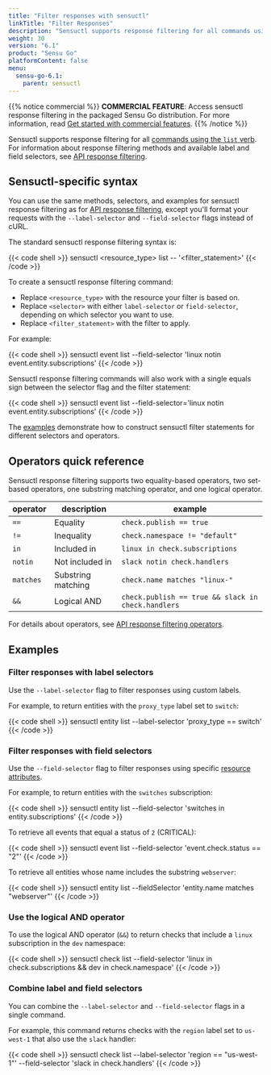 ```yaml
---
title: "Filter responses with sensuctl"
linkTitle: "Filter Responses"
description: "Sensuctl supports response filtering for all commands using the list verb. Read this reference doc to learn about filtering responses with sensuctl."
weight: 30
version: "6.1"
product: "Sensu Go"
platformContent: false 
menu:
  sensu-go-6.1:
    parent: sensuctl
---
```


{{% notice commercial %}}
**COMMERCIAL FEATURE**: Access sensuctl response filtering in the packaged Sensu Go distribution.
For more information, read [Get started with commercial features](../../commercial/).
{{% /notice %}}

Sensuctl supports response filtering for all [commands using the `list` verb][1].
For information about response filtering methods and available label and field selectors, see [API response filtering][2].

## Sensuctl-specific syntax

You can use the same methods, selectors, and examples for sensuctl response filtering as for [API response filtering][2], except you'll format your requests with the `--label-selector` and `--field-selector` flags instead of cURL.

The standard sensuctl response filtering syntax is:

{{< code shell >}}
sensuctl <resource_type> list --<selector> '<filter_statement>'
{{< /code >}}

To create a sensuctl response filtering command:

- Replace `<resource_type>` with the resource your filter is based on.
- Replace `<selector>` with either `label-selector` or `field-selector`, depending on which selector you want to use.
- Replace `<filter_statement>` with the filter to apply.

For example:

{{< code shell >}}
sensuctl event list --field-selector 'linux notin event.entity.subscriptions'
{{< /code >}}

Sensuctl response filtering commands will also work with a single equals sign between the selector flag and the filter statement:

{{< code shell >}}
sensuctl event list --field-selector='linux notin event.entity.subscriptions'
{{< /code >}}

The [examples][6] demonstrate how to construct sensuctl filter statements for different selectors and operators.

## Operators quick reference

Sensuctl response filtering supports two equality-based operators, two set-based operators, one substring matching operator, and one logical operator.

| operator  | description        | example                |
| --------- | ------------------ | ---------------------- |
| `==`      | Equality           | `check.publish == true`
| `!=`      | Inequality         | `check.namespace != "default"`
| `in`      | Included in        | `linux in check.subscriptions`
| `notin`   | Not included in    | `slack notin check.handlers`
| `matches` | Substring matching | `check.name matches "linux-"`
| `&&`      | Logical AND        | `check.publish == true && slack in check.handlers`

For details about operators, see [API response filtering operators][5].

## Examples

### Filter responses with label selectors

Use the `--label-selector` flag to filter responses using custom labels.

For example, to return entities with the `proxy_type` label set to `switch`:

{{< code shell >}}
sensuctl entity list --label-selector 'proxy_type == switch'
{{< /code >}}

### Filter responses with field selectors

Use the `--field-selector` flag to filter responses using specific [resource attributes][3].

For example, to return entities with the `switches` subscription:

{{< code shell >}}
sensuctl entity list --field-selector 'switches in entity.subscriptions'
{{< /code >}}

To retrieve all events that equal a status of `2` (CRITICAL):

{{< code shell >}}
sensuctl event list --field-selector 'event.check.status == "2"'
{{< /code >}}

To retrieve all entities whose name includes the substring `webserver`:

{{< code shell >}}
sensuctl entity list --fieldSelector 'entity.name matches "webserver"'
{{< /code >}}

### Use the logical AND operator

To use the logical AND operator (`&&`) to return checks that include a `linux` subscription in the `dev` namespace:

{{< code shell >}}
sensuctl check list --field-selector 'linux in check.subscriptions && dev in check.namespace'
{{< /code >}}

### Combine label and field selectors

You can combine the `--label-selector` and `--field-selector` flags in a single command.

For example, this command returns checks with the `region` label set to `us-west-1` that also use the `slack` handler:

{{< code shell >}}
sensuctl check list --label-selector 'region == "us-west-1"' --field-selector 'slack in check.handlers'
{{< /code >}}


[1]: ../create-manage-resources/#subcommands
[2]: ../../api#response-filtering
[3]: ../../api#field-selector
[5]: ../../api/#operators
[6]: #examples
